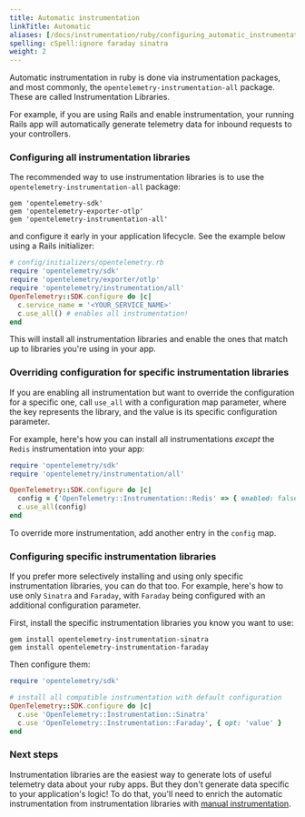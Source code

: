 ```yaml
---
title: Automatic instrumentation
linkTitle: Automatic
aliases: [/docs/instrumentation/ruby/configuring_automatic_instrumentation]
spelling: cSpell:ignore faraday sinatra
weight: 2
---
```


Automatic instrumentation in ruby is done via instrumentation packages, and most
commonly, the `opentelemetry-instrumentation-all` package. These are called
Instrumentation Libraries.

For example, if you are using Rails and enable instrumentation, your running Rails
app will automatically generate telemetry data for inbound requests to your controllers.

### Configuring all instrumentation libraries

The recommended way to use instrumentation libraries is to use the
`opentelemetry-instrumentation-all` package:

```console
gem 'opentelemetry-sdk'
gem 'opentelemetry-exporter-otlp'
gem 'opentelemetry-instrumentation-all'
```

and configure it early in your application lifecycle. See the example below
using a Rails initializer:

```ruby
# config/initializers/opentelemetry.rb
require 'opentelemetry/sdk'
require 'opentelemetry/exporter/otlp'
require 'opentelemetry/instrumentation/all'
OpenTelemetry::SDK.configure do |c|
  c.service_name = '<YOUR_SERVICE_NAME>'
  c.use_all() # enables all instrumentation!
end
```

This will install all instrumentation libraries and enable the ones that match
up to libraries you're using in your app.

### Overriding configuration for specific instrumentation libraries

If you are enabling all instrumentation but want to override the configuration
for a specific one, call `use_all` with a configuration map parameter, where the
key represents the library, and the value is its specific configuration parameter.

For example, here's how you can install all instrumentations _except_ the `Redis`
instrumentation into your app:

```ruby
require 'opentelemetry/sdk'
require 'opentelemetry/instrumentation/all'

OpenTelemetry::SDK.configure do |c|
  config = {'OpenTelemetry::Instrumentation::Redis' => { enabled: false }}
  c.use_all(config)
end
```

To override more instrumentation, add another entry in the `config` map.

### Configuring specific instrumentation libraries

If you prefer more selectively installing and using only specific instrumentation
libraries, you can do that too. For example, here's how to use only `Sinatra` and
`Faraday`, with `Faraday` being configured with an additional configuration parameter.

First, install the specific instrumentation libraries you know you want to use:

```console
gem install opentelemetry-instrumentation-sinatra
gem install opentelemetry-instrumentation-faraday
```

Then configure them:

```ruby
require 'opentelemetry/sdk'

# install all compatible instrumentation with default configuration
OpenTelemetry::SDK.configure do |c|
  c.use 'OpenTelemetry::Instrumentation::Sinatra'
  c.use 'OpenTelemetry::Instrumentation::Faraday', { opt: 'value' }
end
```

### Next steps

Instrumentation libraries are the easiest way to generate lots of useful telemetry
data about your ruby apps. But they don't generate data specific to your application's
logic! To do that, you'll need to enrich the automatic instrumentation from
instrumentation libraries with [manual instrumentation](../manual).
